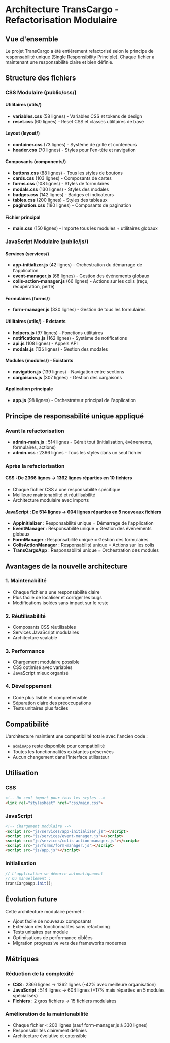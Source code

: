 # Architecture TransCargo - Refactorisation Modulaire

## Vue d'ensemble

Le projet TransCargo a été entièrement refactorisé selon le principe de responsabilité unique (Single Responsibility Principle). Chaque fichier a maintenant une responsabilité claire et bien définie.

## Structure des fichiers

### CSS Modulaire (public/css/)

#### Utilitaires (utils/)
- **variables.css** (58 lignes) - Variables CSS et tokens de design
- **reset.css** (60 lignes) - Reset CSS et classes utilitaires de base

#### Layout (layout/)
- **container.css** (73 lignes) - Système de grille et conteneurs
- **header.css** (70 lignes) - Styles pour l'en-tête et navigation

#### Composants (components/)
- **buttons.css** (88 lignes) - Tous les styles de boutons
- **cards.css** (103 lignes) - Composants de cartes
- **forms.css** (108 lignes) - Styles de formulaires
- **modals.css** (130 lignes) - Styles des modales
- **badges.css** (142 lignes) - Badges et indicateurs
- **tables.css** (200 lignes) - Styles des tableaux
- **pagination.css** (180 lignes) - Composants de pagination

#### Fichier principal
- **main.css** (150 lignes) - Importe tous les modules + utilitaires globaux

### JavaScript Modulaire (public/js/)

#### Services (services/)
- **app-initializer.js** (42 lignes) - Orchestration du démarrage de l'application
- **event-manager.js** (68 lignes) - Gestion des événements globaux
- **colis-action-manager.js** (66 lignes) - Actions sur les colis (reçu, récupération, perte)

#### Formulaires (forms/)
- **form-manager.js** (330 lignes) - Gestion de tous les formulaires

#### Utilitaires (utils/) - Existants
- **helpers.js** (97 lignes) - Fonctions utilitaires
- **notifications.js** (162 lignes) - Système de notifications
- **api.js** (108 lignes) - Appels API
- **modals.js** (135 lignes) - Gestion des modales

#### Modules (modules/) - Existants
- **navigation.js** (139 lignes) - Navigation entre sections
- **cargaisons.js** (307 lignes) - Gestion des cargaisons

#### Application principale
- **app.js** (98 lignes) - Orchestrateur principal de l'application

## Principe de responsabilité unique appliqué

### Avant la refactorisation
- **admin-main.js** : 514 lignes - Gérait tout (initialisation, événements, formulaires, actions)
- **admin.css** : 2366 lignes - Tous les styles dans un seul fichier

### Après la refactorisation

#### CSS : De 2366 lignes → 1362 lignes réparties en 10 fichiers
- Chaque fichier CSS a une responsabilité spécifique
- Meilleure maintenabilité et réutilisabilité
- Architecture modulaire avec imports

#### JavaScript : De 514 lignes → 604 lignes réparties en 5 nouveaux fichiers
- **AppInitializer** : Responsabilité unique = Démarrage de l'application
- **EventManager** : Responsabilité unique = Gestion des événements globaux
- **FormManager** : Responsabilité unique = Gestion des formulaires
- **ColisActionManager** : Responsabilité unique = Actions sur les colis
- **TransCargoApp** : Responsabilité unique = Orchestration des modules

## Avantages de la nouvelle architecture

### 1. Maintenabilité
- Chaque fichier a une responsabilité claire
- Plus facile de localiser et corriger les bugs
- Modifications isolées sans impact sur le reste

### 2. Réutilisabilité
- Composants CSS réutilisables
- Services JavaScript modulaires
- Architecture scalable

### 3. Performance
- Chargement modulaire possible
- CSS optimisé avec variables
- JavaScript mieux organisé

### 4. Développement
- Code plus lisible et compréhensible
- Séparation claire des préoccupations
- Tests unitaires plus faciles

## Compatibilité

L'architecture maintient une compatibilité totale avec l'ancien code :
- `adminApp` reste disponible pour compatibilité
- Toutes les fonctionnalités existantes préservées
- Aucun changement dans l'interface utilisateur

## Utilisation

### CSS
```html
<!-- Un seul import pour tous les styles -->
<link rel="stylesheet" href="css/main.css">
```

### JavaScript
```html
<!-- Chargement modulaire -->
<script src="js/services/app-initializer.js"></script>
<script src="js/services/event-manager.js"></script>
<script src="js/services/colis-action-manager.js"></script>
<script src="js/forms/form-manager.js"></script>
<script src="js/app.js"></script>
```

### Initialisation
```javascript
// L'application se démarre automatiquement
// Ou manuellement :
transCargoApp.init();
```

## Évolution future

Cette architecture modulaire permet :
- Ajout facile de nouveaux composants
- Extension des fonctionnalités sans refactoring
- Tests unitaires par module
- Optimisations de performance ciblées
- Migration progressive vers des frameworks modernes

## Métriques

### Réduction de la complexité
- **CSS** : 2366 lignes → 1362 lignes (-42% avec meilleure organisation)
- **JavaScript** : 514 lignes → 604 lignes (+17% mais réparties en 5 modules spécialisés)
- **Fichiers** : 2 gros fichiers → 15 fichiers modulaires

### Amélioration de la maintenabilité
- Chaque fichier < 200 lignes (sauf form-manager.js à 330 lignes)
- Responsabilités clairement définies
- Architecture évolutive et extensible